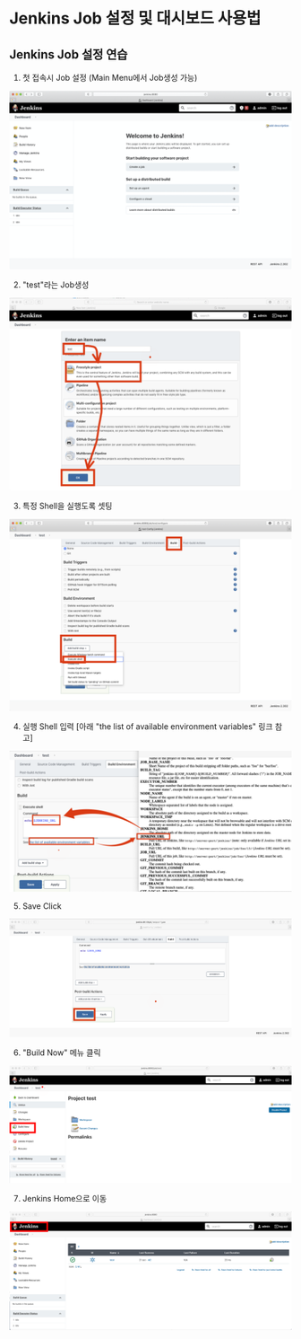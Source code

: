 # Jenkins Job 설정 및 대시보드 사용법
## Jenkins Job 설정 연습
1. 첫 접속시 Job 설정 (Main Menu에서 Job생성 가능)

![](img/1.png)

2. "test"라는 Job생성

![](img/2.png)

3. 특정 Shell을 실행도록 셋팅

![](img/3.png)

4. 실행 Shell 입력 [아래 "the list of available environment variables" 링크 참고]

![](img/4.png)

5. Save Click

![](img/5.png)

6. "Build Now" 메뉴 클릭

![](img/6.png)

7. Jenkins Home으로 이동

![](img/7.png)
